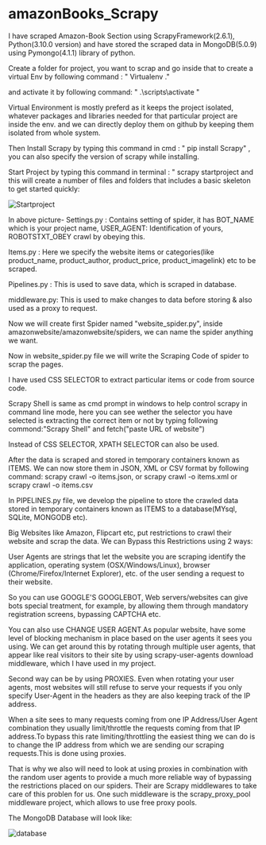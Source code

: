 # amazonBooks_Scrapy
I have scraped Amazon-Book Section using ScrapyFramework(2.6.1), Python(3.10.0 version) and have stored the scraped data in MongoDB(5.0.9) using Pymongo(4.1.1) library of python.



Create a folder for project, you want to scrap and go inside that to create a virtual Env by following command :
" Virtualenv ."

and activate it by following command: 
" .\scripts\activate "

Virtual Environment is mostly preferd as it keeps the project isolated, whatever packages and libraries needed for that particular project are inside the env. and we can directly deploy them on github by keeping them isolated from whole system.



Then Install Scrapy by typing this command in cmd :
" pip install Scrapy" , you can also specify the version of scrapy while installing.

Start Project by typing this command in terminal :
" scrapy startproject <project-name> and this will create a number of files and folders that includes a basic skeleton to get started quickly:
  
  
  
![Startproject](https://user-images.githubusercontent.com/86855712/173240434-98265aa2-4ca3-4399-ad37-38d606268e83.png)
  
  
  
In above picture-
Settings.py : Contains setting of spider, it has BOT_NAME which is your project name, USER_AGENT: Identification of yours, ROBOTSTXT_OBEY crawl by obeying this.
  
Items.py : Here we specify the website items or categories(like product_name, product_author, product_price, product_imagelink) etc to be scraped.
  
Pipelines.py : This is used to save data, which is scraped in database.
  
middleware.py: This is used to make changes to data before storing & also used as a proxy to request.
  
  
  
Now we will create first Spider named "website_spider.py", inside amazonwebsite/amazonwebsite/spiders,  we can name the spider anything we want.
  
Now in website_spider.py file we will write the Scraping Code of spider to scrap the pages. 
  
  
  
I have used CSS SELECTOR to extract particular items or code from source code. 

Scrapy Shell is same as cmd prompt in windows to help control scrapy in command line mode, here you can see wether the selector you have selected is extracting the correct item or not by typing following commond:"Scrapy Shell" and fetch("paste URL of website")
  
Instead of CSS SELECTOR, XPATH SELECTOR can also be used.
  
  
  
After the data is scraped and stored in temporary containers known as ITEMS. We can now store them in JSON, XML or CSV format by following command: 
scrapy crawl <name of your spider> -o items.json, or scrapy crawl <name of your spider> -o items.xml or scrapy crawl <name of your spider> -o items.csv
  
In PIPELINES.py file, we develop the pipeline to store the crawled data stored in temporary containers known as ITEMS to a database(MYsql, SQLite, MONGODB etc).
  
  
  
Big Websites like Amazon, Flipcart etc, put restrictions to crawl their website and scrap the data. We can Bypass this Restrictions using 2 ways:
  
User Agents are strings that let the website you are scraping identify the application, operating system (OSX/Windows/Linux), browser (Chrome/Firefox/Internet Explorer), etc. of the user sending a request to their website.
  
So you can use GOOGLE'S GOOGLEBOT, Web servers/websites can give bots special treatment, for example, by allowing them through mandatory registration screens, bypassing CAPTCHA etc. 
  
You can also use CHANGE USER AGENT.As popular website, have some level of blocking mechanism in place based on the user agents it sees you using.
We can get around this by rotating through multiple user agents, that appear like real visitors to their site by using scrapy-user-agents download middleware, which I have used in my project.
  
  
  
Second way can be by using PROXIES. Even when rotating your user agents, most websites will still refuse to serve your requests if you only specify User-Agent in the headers as they are also keeping track of the IP address.

When a site sees to many requests coming from one IP Address/User Agent combination they usually limit/throttle the requests coming from that IP address.To bypass this rate limiting/throttling the easiest thing we can do is to change the IP address from which we are sending our scraping requests.This is done using proxies.
  
That is why we also will need to look at using proxies in combination with the random user agents to provide a much more reliable way of bypassing the restrictions placed on our spiders. Their are Scrapy middlewares to take care of this problen for us. One such middleware is the scrapy_proxy_pool middleware project, which allows  to use free proxy pools.
  
The MongoDB Database will look like: 
  
![database](https://user-images.githubusercontent.com/86855712/173247524-ebde5238-1317-4462-8125-b239520d81a5.png)
